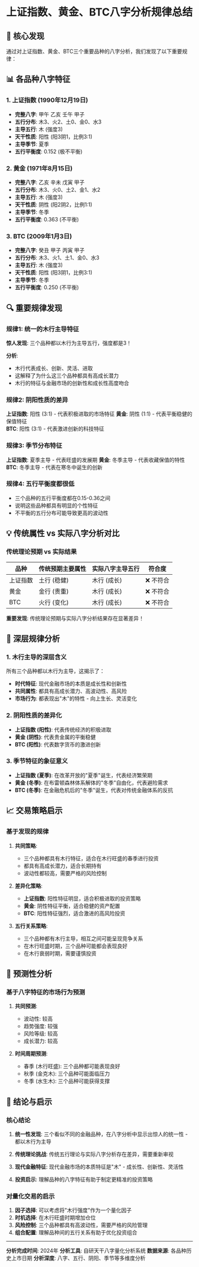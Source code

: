 # 上证指数、黄金、BTC八字分析规律总结

## 🎯 核心发现

通过对上证指数、黄金、BTC三个重要品种的八字分析，我们发现了以下重要规律：

## 📊 各品种八字特征

### 1. 上证指数 (1990年12月19日)
- **完整八字**: 甲午 乙亥 壬午 甲子
- **五行分布**: 木3、火2、土0、金0、水3
- **主导五行**: 木 (强度3)
- **天干性质**: 阳性 (阳3阴1，比例3:1)
- **主导季节**: 夏季
- **五行平衡度**: 0.152 (极不平衡)

### 2. 黄金 (1971年8月15日)
- **完整八字**: 乙亥 辛未 戊寅 甲子
- **五行分布**: 木3、火0、土2、金1、水2
- **主导五行**: 木 (强度3)
- **天干性质**: 阴性 (阳2阴2，比例1:1)
- **主导季节**: 冬季
- **五行平衡度**: 0.363 (不平衡)

### 3. BTC (2009年1月3日)
- **完整八字**: 癸丑 甲子 丙寅 甲子
- **五行分布**: 木3、火1、土1、金0、水3
- **主导五行**: 木 (强度3)
- **天干性质**: 阳性 (阳3阴1，比例3:1)
- **主导季节**: 冬季
- **五行平衡度**: 0.250 (不平衡)

## 🔍 重要规律发现

### 规律1: 统一的木行主导特征
**惊人发现**: 三个品种都以木行为主导五行，强度都是3！

**分析**:
- 木行代表成长、创新、灵活、进取
- 这解释了为什么这三个品种都具有高成长潜力
- 木行的特征与金融市场的创新性和成长性高度吻合

### 规律2: 阴阳性质的差异
**上证指数**: 阳性 (3:1) - 代表积极进取的市场特征
**黄金**: 阴性 (1:1) - 代表平衡稳健的保值特征  
**BTC**: 阳性 (3:1) - 代表激进创新的科技特征

### 规律3: 季节分布特征
**上证指数**: 夏季主导 - 代表旺盛的发展期
**黄金**: 冬季主导 - 代表收藏保值的特性
**BTC**: 冬季主导 - 代表在寒冬中诞生的创新

### 规律4: 五行平衡度都很低
- 三个品种的五行平衡度都在0.15-0.36之间
- 说明这些品种都具有明显的个性特征
- 不平衡的五行分布可能导致更高的波动性

## 💡 传统属性 vs 实际八字分析对比

### 传统理论预期 vs 实际结果

| 品种 | 传统预期主要属性 | 实际八字主导五行 | 符合度 |
|------|----------------|------------------|--------|
| 上证指数 | 土行 (稳健) | 木行 (成长) | ❌ 不符合 |
| 黄金 | 金行 (贵重) | 木行 (成长) | ❌ 不符合 |
| BTC | 火行 (变化) | 木行 (成长) | ❌ 不符合 |

**重要发现**: 传统理论预期与实际八字分析结果存在显著差异！

## 🎯 深层规律分析

### 1. 木行主导的深层含义
所有三个品种都以木行为主导，这揭示了：

- **时代特征**: 现代金融市场的本质是成长性和创新性
- **共同属性**: 都具有高成长潜力、高波动性、高风险
- **市场行为**: 都表现出"木"的特性 - 向上生长、灵活变化

### 2. 阴阳性质的差异化
- **上证指数 (阳性)**: 代表传统经济的积极进取
- **黄金 (阴性)**: 代表贵金属的平衡稳健
- **BTC (阳性)**: 代表数字货币的激进创新

### 3. 季节特征的象征意义
- **上证指数 (夏季)**: 在改革开放的"夏季"诞生，代表经济繁荣期
- **黄金 (冬季)**: 在布雷顿森林体系解体的"冬季"自由化，代表避险需求
- **BTC (冬季)**: 在金融危机后的"冬季"诞生，代表对传统金融体系的反抗

## 📈 交易策略启示

### 基于发现的规律

1. **共同策略**:
   - 三个品种都具有木行特征，适合在木行旺盛的春季进行投资
   - 都具有高成长潜力，适合长期持有
   - 波动性都较高，需要严格的风险控制

2. **差异化策略**:
   - **上证指数**: 阳性特征明显，适合积极进取的投资策略
   - **黄金**: 阴性特征平衡，适合稳健的资产配置
   - **BTC**: 阳性特征强烈，适合激进的高风险投资

3. **五行关系策略**:
   - 三个品种都有木行主导，相互之间可能呈现竞争关系
   - 在木行旺盛时期，三个品种可能都会表现良好
   - 在木行衰弱时期，需要谨慎投资

## 🔮 预测性分析

### 基于八字特征的市场行为预测

1. **共同预测**:
   - 波动性: 较高
   - 趋势强度: 较强  
   - 风险等级: 较高
   - 成长潜力: 较高

2. **时间周期预测**:
   - 春季 (木行旺盛): 三个品种都可能表现良好
   - 秋季 (金克木): 三个品种可能面临压力
   - 冬季 (水生木): 三个品种可能获得支撑

## 🎪 结论与启示

### 核心结论

1. **统一性发现**: 三个看似不同的金融品种，在八字分析中显示出惊人的统一性 - 都以木行为主导

2. **传统理论挑战**: 传统五行理论与实际八字分析存在差异，需要重新审视

3. **现代金融特征**: 现代金融市场的本质特征是"木" - 成长性、创新性、灵活性

4. **投资启示**: 理解品种的八字特征有助于制定更精准的投资策略

### 对量化交易的启示

1. **因子选择**: 可以考虑将"木行强度"作为一个量化因子
2. **时机选择**: 在木行旺盛时期增加仓位
3. **风险控制**: 三个品种都具有高波动性，需要严格的风险管理
4. **组合配置**: 理解品种间的五行关系有助于优化投资组合

---

**分析完成时间**: 2024年
**分析工具**: 自研天干八字量化分析系统
**数据来源**: 各品种历史上市日期
**分析深度**: 八字、五行、阴阳、季节等多维度分析
